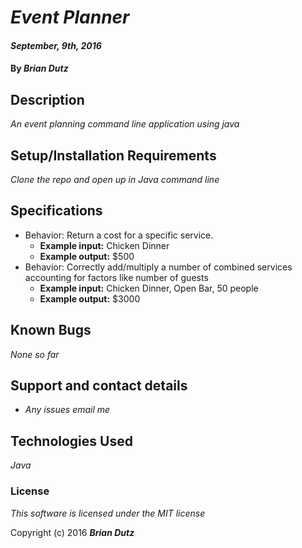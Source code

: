 # _Event Planner_

#### _September, 9th, 2016_

#### By _**Brian Dutz**_

## Description

_An event planning command line application using java_

## Setup/Installation Requirements

_Clone the repo and open up in Java command line_

## Specifications

* Behavior: Return a cost for a specific service.
  * **Example input:** Chicken Dinner
  * **Example output:** $500
* Behavior: Correctly add/multiply a number of combined services accounting for factors like number of guests
  * **Example input:** Chicken Dinner, Open Bar, 50 people
  * **Example output:** $3000


## Known Bugs

_None so far_

## Support and contact details

* _Any issues email me_

## Technologies Used

_Java_

### License

*This software is licensed under the MIT license*

Copyright (c) 2016 **_Brian Dutz_**
